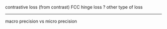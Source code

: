contrastive loss (from contrast)
FCC
hinge loss ? 
other type of loss


----

macro precision vs micro precision
